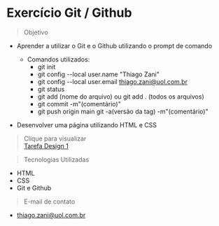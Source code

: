 # Exercício Git / Github

>Objetivo
- Aprender a utilizar o Git e o Github utilizando o prompt de comando
    * Comandos utilizados:
        * git init
        * git config --local user.name "Thiago Zani"
        * git config --local user.email thiago.zani@uol.com.br
        * git status
        * git add (nome do arquivo) ou git add . (todos os arquivos)
        * git commit -m"(comentário)"
        * git push origin main
        git -a(versão da tag) -m"(comentário)"

- Desenvolver uma página utilizando HTML e CSS

> Clique para visualizar<br>
[Tarefa Design 1](https://zani19.github.io/tarefa_design_1/)

> Tecnologias Utilizadas
- HTML
- CSS
- Git e Github

> E-mail de contato
- thiago.zani@uol.com.br
